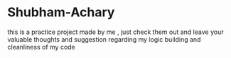 # Shubham-Achary
this is a practice project made by me , just check them out and leave your valuable thoughts and suggestion regarding my logic building and cleanliness of my code
